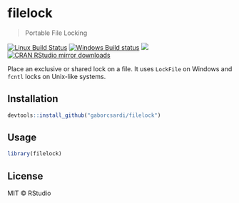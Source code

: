 


# filelock

> Portable File Locking

[![Linux Build Status](https://travis-ci.org/gaborcsardi/filelock.svg?branch=master)](https://travis-ci.org/gaborcsardi/filelock)
[![Windows Build status](https://ci.appveyor.com/api/projects/status/github/gaborcsardi/filelock?svg=true)](https://ci.appveyor.com/project/gaborcsardi/filelock)
[![](http://www.r-pkg.org/badges/version/filelock)](http://www.r-pkg.org/pkg/filelock)
[![CRAN RStudio mirror downloads](http://cranlogs.r-pkg.org/badges/filelock)](http://www.r-pkg.org/pkg/filelock)


Place an exclusive or shared lock on a file. It uses `LockFile` on Windows
and `fcntl` locks on Unix-like systems.

## Installation


```r
devtools::install_github("gaborcsardi/filelock")
```

## Usage


```r
library(filelock)
```

## License

MIT © RStudio
